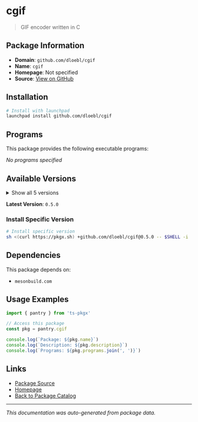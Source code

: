 # cgif

> GIF encoder written in C

## Package Information

- **Domain**: `github.com/dloebl/cgif`
- **Name**: `cgif`
- **Homepage**: Not specified
- **Source**: [View on GitHub](https://github.com/pkgxdev/pantry/tree/main/projects/github.com/dloebl/cgif/package.yml)

## Installation

```bash
# Install with launchpad
launchpad install github.com/dloebl/cgif
```

## Programs

This package provides the following executable programs:

*No programs specified*

## Available Versions

<details>
<summary>Show all 5 versions</summary>

- `0.5.0`, `0.4.1`, `0.4.0`, `0.3.2`, `0.3.1`

</details>

**Latest Version**: `0.5.0`

### Install Specific Version

```bash
# Install specific version
sh <(curl https://pkgx.sh) +github.com/dloebl/cgif@0.5.0 -- $SHELL -i
```

## Dependencies

This package depends on:

- `mesonbuild.com`

## Usage Examples

```typescript
import { pantry } from 'ts-pkgx'

// Access this package
const pkg = pantry.cgif

console.log(`Package: ${pkg.name}`)
console.log(`Description: ${pkg.description}`)
console.log(`Programs: ${pkg.programs.join(', ')}`)
```

## Links

- [Package Source](https://github.com/pkgxdev/pantry/tree/main/projects/github.com/dloebl/cgif/package.yml)
- [Homepage](#)
- [Back to Package Catalog](../../../package-catalog.md)

---

*This documentation was auto-generated from package data.*
